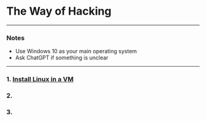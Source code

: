 # The Way of Hacking

---

### Notes
- Use Windows 10 as your main operating system
- Ask ChatGPT if something is unclear

---

### 1. [Install Linux in a VM](https://github.com/batubyte/The-Way-of-Hacking/blob/main/1.%20Install%20Linux.md)
### 2. []()
### 3. []()

